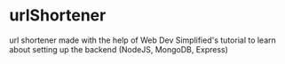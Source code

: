 # urlShortener
url shortener made with the help of Web Dev Simplified's tutorial to learn about setting up the backend (NodeJS, MongoDB, Express)
